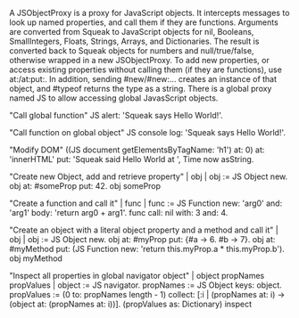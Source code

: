 A JSObjectProxy is a proxy for JavaScript objects. It intercepts messages to look up named properties, and call them if they are functions. Arguments are converted from Squeak to JavaScript objects for nil, Booleans, SmallIntegers, Floats, Strings, Arrays, and Dictionaries. The result is converted back to Squeak objects for numbers and null/true/false, otherwise wrapped in a new JSObjectProxy. To add new properties, or access existing properties without calling them (if they are functions), use at:/at:put:. In addition, sending #new/#new:... creates an instance of that object, and #typeof returns the type as a string. There is a global proxy named JS to allow accessing global JavasScript objects.

"Call global function"
JS alert: 'Squeak says Hello World!'.

"Call function on global object"
JS console log: 'Squeak says Hello World!'.

"Modify DOM"
((JS document getElementsByTagName: 'h1') at: 0)
	at: 'innerHTML' put: 'Squeak said Hello World at ', Time now asString.

"Create new Object, add and retrieve property"
| obj |
obj := JS Object new.
obj at: #someProp put: 42.
obj someProp

"Create a function and call it"
| func |
func := JS Function new: 'arg0' and: 'arg1' body: 'return arg0 + arg1'.
func call: nil with: 3 and: 4.

"Create an object with a literal object property and a method and call it"
| obj |
obj := JS Object new.
obj at: #myProp put: {#a -> 6. #b -> 7}.
obj at: #myMethod put: (JS Function new: 'return this.myProp.a * this.myProp.b').
obj myMethod

"Inspect all properties in global navigator object"
| object propNames propValues |
object := JS navigator.
propNames := JS Object keys: object.
propValues := (0 to: propNames length - 1) collect: [:i |
	(propNames at: i) -> (object at: (propNames at: i))].
(propValues as: Dictionary) inspect
